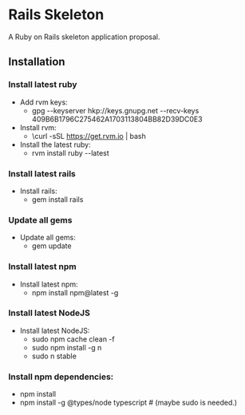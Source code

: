# Rails Skeleton

A Ruby on Rails skeleton application proposal.

## Installation

### Install latest ruby
- Add rvm keys:
  - gpg --keyserver hkp://keys.gnupg.net --recv-keys 409B6B1796C275462A1703113804BB82D39DC0E3
- Install rvm:
  - \curl -sSL https://get.rvm.io | bash
- Install the latest ruby:
  - rvm install ruby --latest
  
### Install latest rails
- Install rails:
  - gem install rails
  
### Update all gems
- Update all gems:
  - gem update
  
### Install latest npm
- Install latest npm:
  - npm install npm@latest -g

### Install latest NodeJS
- Install latest NodeJS:
  - sudo npm cache clean -f
  - sudo npm install -g n
  - sudo n stable

### Install npm dependencies:
 - npm install
 - npm install -g @types/node typescript # (maybe sudo is needed.)


<!---
This README would normally document whatever steps are necessary to get the
application up and running.

Things you may want to cover:

* Ruby version

* System dependencies

* Configuration

* Database creation

* Database initialization

* How to run the test suite

* Services (job queues, cache servers, search engines, etc.)

* Deployment instructions

* ...
-->